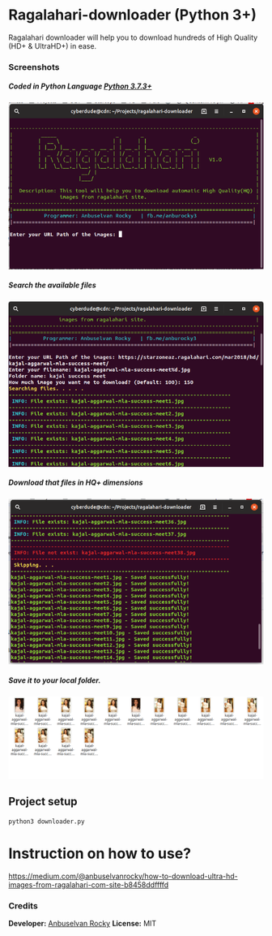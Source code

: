 # Ragalahari-downloader (Python 3+)
Ragalahari downloader will help you to download hundreds of High Quality (HD+ &amp; UltraHD+) in ease.

### Screenshots

##### Coded in Python Language [Python 3.7.3+](www.python.org)

![Homepage](/screenshots/1.png?raw=true "Ragalahari downloader homepage")

##### Search the available files

![Searching files](/screenshots/2.png?raw=true "Searching files")

##### Download that files in HQ+ dimensions

![Download that files](/screenshots/3.png?raw=true "Download that files")

##### Save it to your local folder.

![Downloaded to local folder](/screenshots/4.png?raw=true "Downloaded to local folder")

## Project setup

```
python3 downloader.py
```

# Instruction on how to use?

https://medium.com/@anbuselvanrocky/how-to-download-ultra-hd-images-from-ragalahari-com-site-b8458ddffffd

### Credits

**Developer:** [Anbuselvan Rocky](https://fb.me/anburocky3)
**License:** MIT
